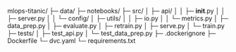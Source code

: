 mlops-titanic/
├─ data/
├─ notebooks/
├─ src/
│  ├─ api/
│  │  ├─ __init__.py
│  │  ├─ server.py
│  │  └─ config/
│  ├─ utils/
│  │  ├─ io.py
│  │  └─ metrics.py
│  ├─ data_prep.py
│  ├─ evaluate.py
│  ├─ retrain.py
│  ├─ serve.py
│  └─ train.py
├─ tests/
│  ├─ test_api.py
│  └─ test_data_prep.py
├─ .dockerignore
├─ Dockerfile
└─ dvc.yaml
└─ requirements.txt
